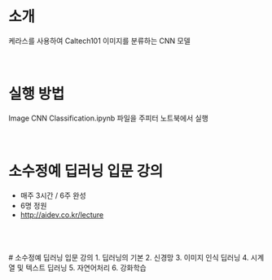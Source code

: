 # 소개
케라스를 사용하여 Caltech101 이미지를 분류하는 CNN 모델
<br>
<br>
<br>
# 실행 방법
Image CNN Classification.ipynb 파일을 주피터 노트북에서 실행
<br>
<br>
<br>
# 소수정예 딥러닝 입문 강의
- 매주 3시간 / 6주 완성
- 6명 정원
- http://aidev.co.kr/lecture
<br>
<br>
<br>
# 소수정예 딥러닝 입문 강의
1. 딥러닝의 기본
2. 신경망
3. 이미지 인식 딥러닝
4. 시계열 및 텍스트 딥러닝
5. 자연어처리
6. 강화학습

